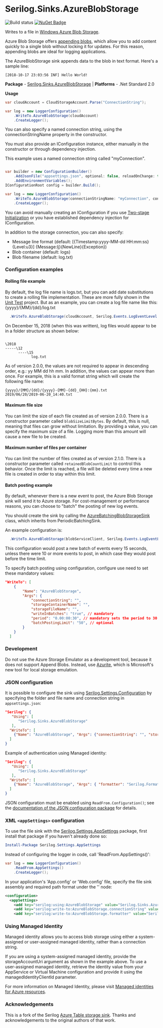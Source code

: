 # Serilog.Sinks.AzureBlobStorage

![Build status](https://dev.azure.com/cloudscope/Open%20Source/_apis/build/status/SeriLog-AzureBlobSink%20release "Build status")
[![NuGet Badge](https://buildstats.info/nuget/Serilog.Sinks.AzureBlobStorage)](https://www.nuget.org/packages/Serilog.Sinks.AzureBlobStorage/)

Writes to a file in [Windows Azure Blob Storage](https://azure.microsoft.com/en-us/services/storage/blobs/).

Azure Blob Storage offers [appending blobs](https://docs.microsoft.com/en-us/rest/api/storageservices/understanding-block-blobs--append-blobs--and-page-blobs/), which allow you to add content quickly to a single blob without locking it for updates. For this reason, appending blobs are ideal for logging applications.

The AzureBlobStorage sink appends data to the blob in text format. Here's a sample line:

```
[2018-10-17 23:03:56 INF] Hello World!
```

**Package** - [Serilog.Sinks.AzureBlobStorage](http://nuget.org/packages/serilog.sinks.azureblobstorage) | **Platforms** - .Net Standard 2.0

**Usage**

```csharp
var cloudAccount = CloudStorageAccount.Parse("ConnectionString");

var log = new LoggerConfiguration()
    .WriteTo.AzureBlobStorage(cloudAccount)
    .CreateLogger();
```

You can also specify a named connection string, using the connectionStringName property in the constructor.

You must also provide an IConfiguration instance, either manually in the constructor or through dependency injection.

This example uses a named connection string called "myConnection".

```csharp

var builder = new ConfigurationBuilder()
    .AddJsonFile("appsettings.json", optional: false, reloadOnChange: true)
    .AddEnvironmentVariables();
IConfigurationRoot config = builder.Build();

var log = new LoggerConfiguration()
    .WriteTo.AzureBlobStorage(connectionStringName: "myConnection", config)
    .CreateLogger();
```

You can avoid manually creating an IConfiguration if you use [Two-stage Initialization](https://github.com/serilog/serilog-aspnetcore#two-stage-initialization) or you have established dependency injection for IConfiguration.

In addition to the storage connection, you can also specify:

- Message line format (default: [{Timestamp:yyyy-MM-dd HH:mm:ss} {Level:u3}] {Message:lj}{NewLine}{Exception})
- Blob container (default: logs)
- Blob filename (default: log.txt)

### Configuration examples

#### Rolling file example

By default, the log file name is logs.txt, but you can add date substitutions to create a rolling file implementation. These are more fully shown in the
[Unit Test](https://github.com/chriswill/serilog-sinks-azureblobstorage/blob/master/tests/Serilog.Sinks.AzureBlobStorage.UnitTest/BlobNameFactoryUT.cs)
project. But as an example, you can create a log file name like this: {yyyy}/{MM}/{dd}/log.txt

```csharp
  .WriteTo.AzureBlobStorage(cloudAccount, Serilog.Events.LogEventLevel.Information, storageFileName: "{yyyy}/{MM}/{dd}/log.txt")
```

On December 15, 2018 (when this was written), log files would appear to be in a folder structure as shown below:

```

\2018
-----\12
      ----\15
            log.txt

```

As of version 2.0.0, the values are not required to appear in descending order, e.g.: yy MM dd hh mm. In addition, the values can appear more than once. For example, this is a valid format string which will create the following file name:

```
{yyyy}/{MM}/{dd}/{yyyy}-{MM}-{dd}_{HH}:{mm}.txt
2019/06/20/2019-06-20_14:40.txt
```

#### Maximum file size

You can limit the size of each file created as of version 2.0.0. There is a constructor parameter called `blobSizeLimitBytes`. By
default, this is null, meaning that files can grow without limitation. By providing a value, you can specify the maximum size of a file. Logging more than this amount will cause a new file to be created.

#### Maximum number of files per container

You can limit the number of files created as of version 2.1.0. There is a constructor parameter called `retainedBlobCountLimit` to control this behavior. Once the limit is reached, a file will
be deleted every time a new file is created in order to stay within this limit.

#### Batch posting example

By default, whenever there is a new event to post, the Azure Blob Storage sink will send it to Azure storage. For cost-management or performance reasons, you can
choose to "batch" the posting of new log events.

You should create the sink by calling the [AzureBatchingBlobStorageSink](https://github.com/chriswill/serilog-sinks-azureblobstorage/blob/master/src/Serilog.Sinks.AzureBlobStorage/Sinks/AzureBlobStorage/AzureBatchingBlobStorageSink.cs) class, which inherits from PeriodicBatchingSink.

An example configuration is:

```csharp
  .WriteTo.AzureBlobStorage(blobServiceClient, Serilog.Events.LogEventLevel.Information, writeInBatches:true, period:TimeSpan.FromSeconds(15), 10)
```

This configuration would post a new batch of events every 15 seconds, unless there were 10 or more events to post, in which case they would post before the time limit.

To specify batch posting using configuration, configure use need to set these mandatory values:

```json
"WriteTo": [
    {
        "Name": "AzureBlobStorage",
        "Args": {
            "connectionString": "",
            "storageContainerName": "",
            "storageFileName": "",
            "writeInBatches": "true", // mandatory
            "period": "0.00:00:30", // mandatory sets the period to 30 secs
            "batchPostingLimit": "50", // optional
        }
    }
  ]
```

### Development

Do not use the Azure Storage Emulator as a development tool, because it does not support Append Blobs. Instead, use [Azurite](https://github.com/Azure/Azurite), which is Microsoft's new tool for local storage emulation.

### JSON configuration

It is possible to configure the sink using [Serilog.Settings.Configuration](https://github.com/serilog/serilog-settings-configuration) by specifying the folder and file name and connection string in `appsettings.json`:

```json
"Serilog": {
   "Using": [
      "Serilog.Sinks.AzureBlobStorage"
   ],
  "WriteTo": [
    {"Name": "AzureBlobStorage", "Args": {"connectionString": "", "storageContainerName": "", "storageFileName": ""}}
  ]
}
```

Example of authentication using Managed identity:

```json
"Serilog": {
   "Using": [
      "Serilog.Sinks.AzureBlobStorage"
   ],
  "WriteTo": [
    {"Name": "AzureBlobStorage", "Args": { "formatter": "Serilog.Formatting.Json.JsonFormatter", "storageAccountUri": "", "storageContainerName": "", "storageFileName": ""}}
  ]
}
```

JSON configuration must be enabled using `ReadFrom.Configuration()`; see the [documentation of the JSON configuration package](https://github.com/serilog/serilog-settings-configuration) for details.

### XML `<appSettings>` configuration

To use the file sink with the [Serilog.Settings.AppSettings](https://github.com/serilog/serilog-settings-appsettings) package, first install that package if you haven't already done so:

```powershell
Install-Package Serilog.Settings.AppSettings
```

Instead of configuring the logger in code, call 'ReadFrom.AppSettings()':

```csharp
var log = new LoggerConfiguration()
    .ReadFrom.AppSettings()
    .CreateLogger();
```

In your application's 'App.config' or 'Web.config' file, specify the file sink assembly and required path format under the '<appSettings>' node:

```xml
<configuration>
  <appSettings>
    <add key="serilog:using:AzureBlobStorage" value="Serilog.Sinks.AzureBlobStorage" />
    <add key="serilog:write-to:AzureBlobStorage.connectionString" value="DefaultEndpointsProtocol=https;AccountName=ACCOUNT_NAME;AccountKey=KEY;EndpointSuffix=core.windows.net" />
    <add key="serilog:write-to:AzureBlobStorage.formatter" value="Serilog.Formatting.Compact.CompactJsonFormatter, Serilog.Formatting.Compact" />
```

### Using Managed Identity

Managed identity allows you to access blob storage using either a system-assigned or user-assigned managed identity, rather than a connection string.

If you are using a system-assigned managed identity, provide the storageAccountUri argument as shown in the example above. To use a user-assigned managed identity, retrieve the
identity value from your AppService or Virtual Machine configuration and provide it using the managedIdentityClientId parameter.

For more information on Managed Identity, please visit [Managed identities for Azure resources](https://docs.microsoft.com/en-us/azure/active-directory/managed-identities-azure-resources/overview).

### Acknowledgements

This is a fork of the Serilog [Azure Table storage sink](https://github.com/serilog/serilog-sinks-azuretablestorage). Thanks
and acknowledgements to the original authors of that work.
